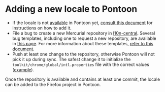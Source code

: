 # Adding a new locale to Pontoon

* If the locale is not [available](https://pontoon.mozilla.org/teams/) in Pontoon yet, [consult this document](../../tools/pontoon/adding_new_locale.md) for instructions on how to add it.
* File a bug to create a new Mercurial repository in [l10n-central](https://hg.mozilla.org/l10n-central/). Several bug templates, including one to request a new repository, are available in [this page](https://l10n.mozilla.org/bugs/new-locale). For more information about these templates, [refer to this document](adding_nightly.md).
* Push at least one change to the repository, otherwise Pontoon will not pick it up during sync. The safest change it to initialize the `toolkit/chrome/global/intl.properties` file with the correct values ([example](https://hg.mozilla.org/l10n-central/ppl/rev/b3fd0faf59b0b45b2cf30c01d85157beee2a0bd0)).

Once the repository is available and contains at least one commit, the locale can be added to the Firefox project in Pontoon.

